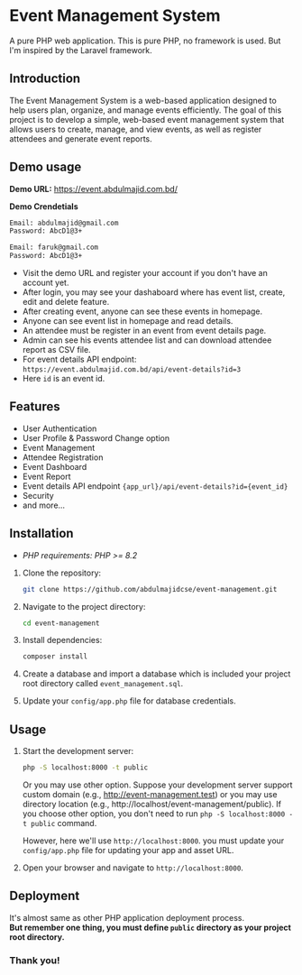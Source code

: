 # Event Management System

A pure PHP web application. This is pure PHP, no framework is used. But I'm inspired by the Laravel framework.

## Introduction

The Event Management System is a web-based application designed to help users plan, organize, and manage events efficiently. The goal of this project is to develop a simple, web-based event management system that allows users to create, manage, and view events, as well as register attendees and generate event reports.

## Demo usage

**Demo URL:** https://event.abdulmajid.com.bd/

**Demo Crendetials**

```bash
Email: abdulmajid@gmail.com
Password: AbcD1@3+

Email: faruk@gmail.com
Password: AbcD1@3+
```

- Visit the demo URL and register your account if you don't have an account yet.
- After login, you may see your dashaboard where has event list, create, edit and delete feature.
- After creating event, anyone can see these events in homepage.
- Anyone can see event list in homepage and read details.
- An attendee must be register in an event from event details page.
- Admin can see his events attendee list and can download attendee report as CSV file.
- For event details API endpoint: `https://event.abdulmajid.com.bd/api/event-details?id=3`
- Here `id` is an event id.

## Features

- User Authentication
- User Profile & Password Change option
- Event Management
- Attendee Registration
- Event Dashboard
- Event Report
- Event details API endpoint `{app_url}/api/event-details?id={event_id}`
- Security
- and more...

## Installation

- _PHP requirements: PHP >= 8.2_

1. Clone the repository:
   ```bash
   git clone https://github.com/abdulmajidcse/event-management.git
   ```
2. Navigate to the project directory:
   ```bash
   cd event-management
   ```
3. Install dependencies:
   ```bash
   composer install
   ```
4. Create a database and import a database which is included your project root directory called `event_management.sql`.

5. Update your `config/app.php` file for database credentials.

## Usage

1. Start the development server:

   ```bash
   php -S localhost:8000 -t public
   ```

   Or you may use other option. Suppose your development server support custom domain (e.g., http://event-management.test) or you may use directory location (e.g., http://localhost/event-management/public). If you choose other option, you don't need to run `php -S localhost:8000 -t public` command.

   However, here we'll use `http://localhost:8000`. you must update your `config/app.php` file for updating your app and asset URL.

2. Open your browser and navigate to `http://localhost:8000`.

## Deployment

It's almost same as other PHP application deployment process.
<br/>
**But remember one thing, you must define `public` directory as your project root directory.**

### Thank you!
